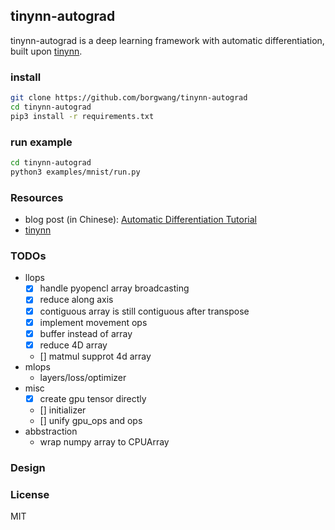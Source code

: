 ## tinynn-autograd

tinynn-autograd is a deep learning framework with automatic differentiation, built upon [tinynn](https://github.com/borgwang/tinynn).


### install

```bash
git clone https://github.com/borgwang/tinynn-autograd
cd tinynn-autograd
pip3 install -r requirements.txt
```

### run example

```bash
cd tinynn-autograd
python3 examples/mnist/run.py
```

### Resources

- blog post (in Chinese): [Automatic Differentiation Tutorial](https://borgwang.github.io/dl/2019/09/15/autograd.html)
- [tinynn](https://github.com/borgwang/tinynn)


### TODOs

- llops
  - [x] handle pyopencl array broadcasting
  - [x] reduce along axis
  - [x] contiguous array is still contiguous after transpose
  - [x] implement movement ops
  - [x] buffer instead of array
  - [x] reduce 4D array
  - [] matmul supprot 4d array
- mlops
  - layers/loss/optimizer
- misc
  - [x] create gpu tensor directly
  - [] initializer
  - [] unify gpu_ops and ops
- abbstraction
  - wrap numpy array to CPUArray

### Design

### License

MIT

